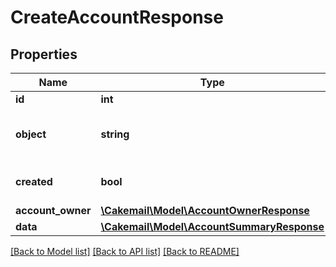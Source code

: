 # CreateAccountResponse

## Properties
Name | Type | Description | Notes
------------ | ------------- | ------------- | -------------
**id** | **int** |  | 
**object** | **string** |  | [optional] [default to 'account']
**created** | **bool** |  | [optional] [default to true]
**account_owner** | [**\Cakemail\Model\AccountOwnerResponse**](AccountOwnerResponse.md) |  | 
**data** | [**\Cakemail\Model\AccountSummaryResponse**](AccountSummaryResponse.md) |  | [optional] 

[[Back to Model list]](../../README.md#documentation-for-models) [[Back to API list]](../../README.md#documentation-for-api-endpoints) [[Back to README]](../../README.md)

